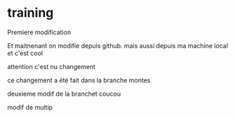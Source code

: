 # training
Premiere modification 


Et maitnenant on modifie depuis github.
mais aussi depuis ma machine local et c'est cool

attention c'est nu changement



ce changement a été fait dans la branche montes

deuxieme modif de la branchet
coucou

modif de multip
